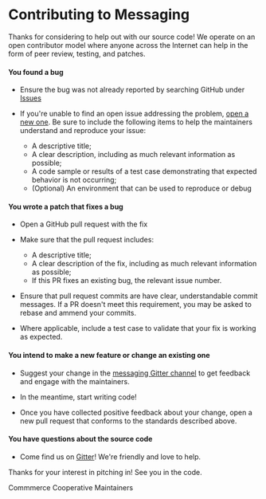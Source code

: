 # Contributing to Messaging

Thanks for considering to help out with our source code! We operate on an open
contributor model where anyone across the Internet can help in the form of peer
review, testing, and patches.

#### You found a bug

- Ensure the bug was not already reported by searching GitHub under 
  [Issues](https://github.com/ShoppersShop/messaging/issues)
  
- If you're unable to find an open issue addressing the problem, [open a new
  one](https://github.com/ShoppersShop/messaging/issues/new). Be sure to include the
  following items to help the maintainers understand and reproduce your issue:
    - A descriptive title;
    - A clear description, including as much relevant information as possible;
    - A code sample or results of a test case demonstrating that expected
      behavior is not occurring;
    - (Optional) An environment that can be used to reproduce or debug

#### You wrote a patch that fixes a bug

- Open a GitHub pull request with the fix

- Make sure that the pull request includes:
  - A descriptive title;
  - A clear description of the fix, including as much relevant information as
    possible;
  - If this PR fixes an existing bug, the relevant issue number.
  
- Ensure that pull request commits are have clear, understandable commit
  messages. If a PR doesn't meet this requirement, you may be asked to rebase
  and ammend your commits.
  
- Where applicable, include a test case to validate that your fix is working as
  expected.

#### You intend to make a new feature or change an existing one

- Suggest your change in the [messaging Gitter channel](
  https://gitter.im/commercecoop/messaging) to get
  feedback and engage with the maintainers.
  
- In the meantime, start writing code!

- Once you have collected positive feedback about your change, open a new pull
  request that conforms to the standards described above.

#### You have questions about the source code

- Come find us on [Gitter](https://gitter.im/messaging)! We're friendly and
  love to help.
  
Thanks for your interest in pitching in! See you in the code.

Commmerce Cooperative Maintainers
